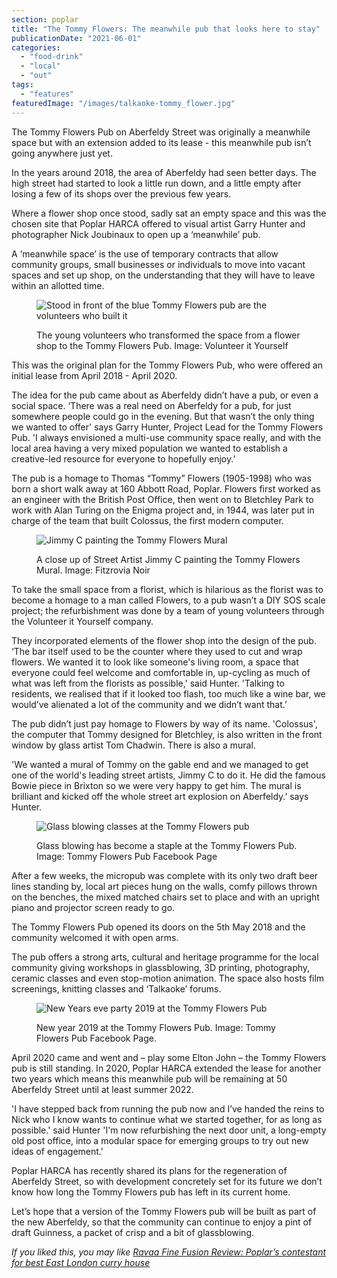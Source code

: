 ```yaml
---
section: poplar
title: "The Tommy Flowers: The meanwhile pub that looks here to stay"
publicationDate: "2021-06-01"
categories: 
  - "food-drink"
  - "local"
  - "out"
tags: 
  - "features"
featuredImage: "/images/talkaoke-tommy_flower.jpg"
---
```


The Tommy Flowers Pub on Aberfeldy Street was originally a meanwhile space but with an extension added to its lease - this meanwhile pub isn’t going anywhere just yet.  

In the years around 2018, the area of Aberfeldy had seen better days. The high street had started to look a little run down, and a little empty after losing a few of its shops over the previous few years. 

Where a flower shop once stood, sadly sat an empty space and this was the chosen site that Poplar HARCA offered to visual artist Garry Hunter and photographer Nick Joubinaux to open up a ‘meanwhile’ pub.  
  
A ‘meanwhile space’ is the use of temporary contracts that allow community groups, small businesses or individuals to move into vacant spaces and set up shop, on the understanding that they will have to leave within an allotted time.

<figure>

![Stood in front of the blue Tommy Flowers pub are the volunteers who built it](/images/Volunteers-for-Tommy-Flowers-2-1024x683.jpg)

<figcaption>

The young volunteers who transformed the space from a flower shop to the Tommy Flowers Pub. Image: Volunteer it Yourself

</figcaption>

</figure>

This was the original plan for the Tommy Flowers Pub, who were offered an initial lease from April 2018 - April 2020.

The idea for the pub came about as Aberfeldy didn’t have a pub, or even a social space. ‘There was a real need on Aberfeldy for a pub, for just somewhere people could go in the evening. But that wasn’t the only thing we wanted to offer' says Garry Hunter, Project Lead for the Tommy Flowers Pub. 'I always envisioned a multi-use community space really, and with the local area having a very mixed population we wanted to establish a creative-led resource for everyone to hopefully enjoy.’ 

The pub is a homage to Thomas “Tommy” Flowers (1905-1998) who was born a short walk away at 160 Abbott Road, Poplar. Flowers first worked as an engineer with the British Post Office, then went on to Bletchley Park to work with Alan Turing on the Enigma project and, in 1944, was later put in charge of the team that built Colossus, the first modern computer. 

<figure>

![Jimmy C painting the Tommy Flowers Mural](/images/36340417_197027867683254_4508664149726724096_n-1024x683.jpg)

<figcaption>

A close up of Street Artist Jimmy C painting the Tommy Flowers Mural. Image: Fitzrovia Noir

</figcaption>

</figure>

To take the small space from a florist, which is hilarious as the florist was to become a homage to a man called Flowers, to a pub wasn’t a DIY SOS scale project; the refurbishment was done by a team of young volunteers through the Volunteer it Yourself company. 

They incorporated elements of the flower shop into the design of the pub. ‘The bar itself used to be the counter where they used to cut and wrap flowers. We wanted it to look like someone's living room, a space that everyone could feel welcome and comfortable in, up-cycling as much of what was left from the florists as possible,' said Hunter. 'Talking to residents, we realised that if it looked too flash, too much like a wine bar, we would’ve alienated a lot of the community and we didn’t want that.’

The pub didn’t just pay homage to Flowers by way of its name. 'Colossus', the computer that Tommy designed for Bletchley, is also written in the front window by glass artist Tom Chadwin. There is also a mural.

'We wanted a mural of Tommy on the gable end and we managed to get one of the world's leading street artists, Jimmy C to do it. He did the famous Bowie piece in Brixton so we were very happy to get him. The mural is brilliant and kicked off the whole street art explosion on Aberfeldy.’ says Hunter.

<figure>

![Glass blowing classes at the Tommy Flowers pub](/images/73537373_468125433906828_3721460493353746432_n-1024x683.jpg)

<figcaption>

Glass blowing has become a staple at the Tommy Flowers Pub. Image: Tommy Flowers Pub Facebook Page

</figcaption>

</figure>

After a few weeks, the micropub was complete with its only two draft beer lines standing by, local art pieces hung on the walls, comfy pillows thrown on the benches, the mixed matched chairs set to place and with an upright piano and projector screen ready to go. 

The Tommy Flowers Pub opened its doors on the 5th May 2018 and the community welcomed it with open arms. 

The pub offers a strong arts, cultural and heritage programme for the local community giving workshops in glassblowing, 3D printing, photography, ceramic classes and even stop-motion animation. The space also hosts film screenings, knitting classes and ‘Talkaoke’ forums. 

<figure>

![New Years eve party 2019 at the Tommy Flowers Pub](/images/81230038_500716927314345_3620108726981099520_n-1024x747.jpg)

<figcaption>

New year 2019 at the Tommy Flowers Pub. Image: Tommy Flowers Pub Facebook Page.

</figcaption>

</figure>

April 2020 came and went and – play some Elton John – the Tommy Flowers pub is still standing. In 2020, Poplar HARCA extended the lease for another two years which means this meanwhile pub will be remaining at 50 Aberfeldy Street until at least summer 2022. 

'I have stepped back from running the pub now and I’ve handed the reins to Nick who I know wants to continue what we started together, for as long as possible.' said Hunter 'I'm now refurbishing the next door unit, a long-empty old post office, into a modular space for emerging groups to try out new ideas of engagement.'

Poplar HARCA has recently shared its plans for the regeneration of Aberfeldy Street, so with development concretely set for its future we don’t know how long the Tommy Flowers pub has left in its current home. 

Let’s hope that a version of the Tommy Flowers pub will be built as part of the new Aberfeldy, so that the community can continue to enjoy a pint of draft Guinness, a packet of crisp and a bit of glassblowing. 

_If you liked this, you may like [Ravaa Fine Fusion Review: Poplar’s contestant for best East London curry house](https://poplarlondon.co.uk/ravaa-fine-fusion-restaurant-review/)_
